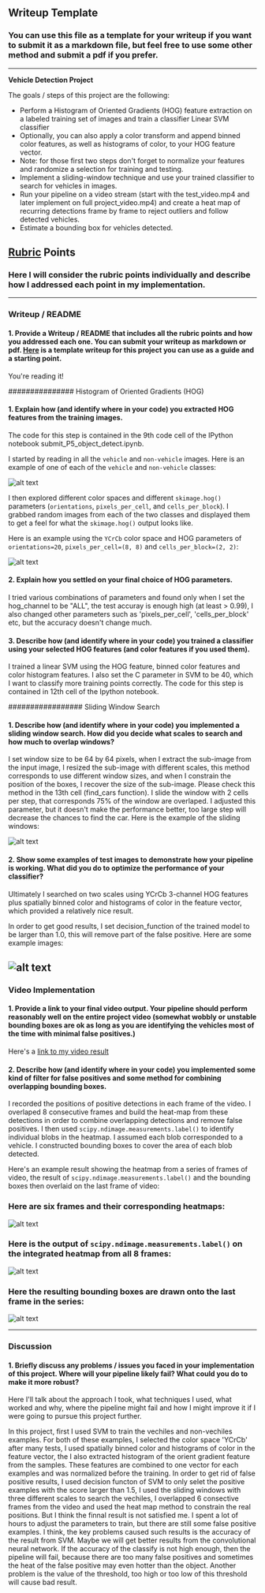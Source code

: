 ## Writeup Template
### You can use this file as a template for your writeup if you want to submit it as a markdown file, but feel free to use some other method and submit a pdf if you prefer.

---

**Vehicle Detection Project**

The goals / steps of this project are the following:

* Perform a Histogram of Oriented Gradients (HOG) feature extraction on a labeled training set of images and train a classifier Linear SVM classifier
* Optionally, you can also apply a color transform and append binned color features, as well as histograms of color, to your HOG feature vector. 
* Note: for those first two steps don't forget to normalize your features and randomize a selection for training and testing.
* Implement a sliding-window technique and use your trained classifier to search for vehicles in images.
* Run your pipeline on a video stream (start with the test_video.mp4 and later implement on full project_video.mp4) and create a heat map of recurring detections frame by frame to reject outliers and follow detected vehicles.
* Estimate a bounding box for vehicles detected.

[//]: # (Image References)
[image1]: ./my_mexamples/car_not_car.png
[image2]: ./my_examples/HOG_example.jpg
[image3]: ./my_examples/sliding_windows.jpg
[image4]: ./my_examples/sliding_window.jpg
[image5]: ./my_examples/bboxes_and_heat.png
[image6]: ./my_examples/labels_map.png
[image7]: ./my_examples/output_bboxes.png
[video1]: ./output_project_video.mp4

## [Rubric](https://review.udacity.com/#!/rubrics/513/view) Points
### Here I will consider the rubric points individually and describe how I addressed each point in my implementation.  

---
### Writeup / README

#### 1. Provide a Writeup / README that includes all the rubric points and how you addressed each one.  You can submit your writeup as markdown or pdf.  [Here](https://github.com/udacity/CarND-Vehicle-Detection/blob/master/writeup_template.md) is a template writeup for this project you can use as a guide and a starting point.  

You're reading it!

############### Histogram of Oriented Gradients (HOG)

#### 1. Explain how (and identify where in your code) you extracted HOG features from the training images.

The code for this step is contained in the 9th code cell of the IPython notebook submit_P5_object_detect.ipynb.  

I started by reading in all the `vehicle` and `non-vehicle` images.  Here is an example of one of each of the `vehicle` and `non-vehicle` classes:

![alt text][image1]

I then explored different color spaces and different `skimage.hog()` parameters (`orientations`, `pixels_per_cell`, and `cells_per_block`).  I grabbed random images from each of the two classes and displayed them to get a feel for what the `skimage.hog()` output looks like.

Here is an example using the `YCrCb` color space and HOG parameters of `orientations=20`, `pixels_per_cell=(8, 8)` and `cells_per_block=(2, 2)`:


![alt text][image2]

#### 2. Explain how you settled on your final choice of HOG parameters.

I tried various combinations of parameters and found only when I set the hog_channel to be "ALL", the test accuray is enough high (at least > 0.99), I also changed other
parameters such as 'pixels_per_cell', 'cells_per_block' etc, but the accuracy doesn't change much.

#### 3. Describe how (and identify where in your code) you trained a classifier using your selected HOG features (and color features if you used them).

I trained a linear SVM using the HOG feature, binned color features and color histogram features. I also set the C parameter in SVM to be 40, 
which I want to classify more training points correctly. The code for this step is contained in 12th cell of the Ipython notebook.

################# Sliding Window Search

#### 1. Describe how (and identify where in your code) you implemented a sliding window search.  How did you decide what scales to search and how much to overlap windows?


I set window size to be 64 by 64 pixels, when I extract the sub-image from the input image, I resized the sub-image with different scales, this method corresponds to use
different window sizes, and when I constrain the position of the boxes, I recover the size of the sub-image. Please check this method in the 13th cell (find_cars function).
I slide the window with 2 cells per step, that corresponds 75% of the window are overlaped. I adjusted this parameter, but it doesn't make the performance better, too large
step will decrease the chances to find the car. Here is the example of the sliding windows:

![alt text][image3]

#### 2. Show some examples of test images to demonstrate how your pipeline is working.  What did you do to optimize the performance of your classifier?

Ultimately I searched on two scales using YCrCb 3-channel HOG features plus spatially binned color and histograms of color in the feature vector, which 
provided a relatively nice result.  

In order to get good results, I set decision_function of the trained model to be larger than 1.0, this will remove part of the false positive.
Here are some example images:

![alt text][image4]
---

### Video Implementation

#### 1. Provide a link to your final video output.  Your pipeline should perform reasonably well on the entire project video (somewhat wobbly or unstable bounding boxes are ok as long as you are identifying the vehicles most of the time with minimal false positives.)
Here's a [link to my video result](./project_video_output.mp4)


#### 2. Describe how (and identify where in your code) you implemented some kind of filter for false positives and some method for combining overlapping bounding boxes.

I recorded the positions of positive detections in each frame of the video. I overlaped 8 consecutive frames and build the heat-map from these detections in order to combine
overlapping detections and remove false positives. I then used `scipy.ndimage.measurements.label()` to identify individual blobs in the heatmap.  I  assumed each blob corresponded to a vehicle.  I constructed bounding boxes to cover the area of each blob detected.  

Here's an example result showing the heatmap from a series of frames of video, the result of `scipy.ndimage.measurements.label()` and the bounding boxes then overlaid on the last frame of video:

### Here are six frames and their corresponding heatmaps:

![alt text][image5]

### Here is the output of `scipy.ndimage.measurements.label()` on the integrated heatmap from all 8 frames:
![alt text][image6]

### Here the resulting bounding boxes are drawn onto the last frame in the series:
![alt text][image7]



---

### Discussion

#### 1. Briefly discuss any problems / issues you faced in your implementation of this project.  Where will your pipeline likely fail?  What could you do to make it more robust?

Here I'll talk about the approach I took, what techniques I used, what worked and why, where the pipeline might fail and how I might improve it if I were going to pursue this project further.  


In this project, first I used SVM to train the vechiles and non-vechiles examples. For both of these examples, I selected the color space 'YCrCb' after many tests, I used spatially binned color and histograms of color in the feature vector, the I also extracted histogram of the orient gradient feature from the samples. These features are combined to one vector for
each examples and was normalized before the training. In order to get rid of false positive results, I used decision functon of SVM to only selet the positive examples 
with the score larger than 1.5, I used the sliding windows with three different scales to search the vechiles, I overlapped 6 consective frames from the video and used the 
heat map method to constrain the real positions. But I think the finnal result is not satisfied me. I spent a lot of hours to adjust the parameters to train, but there are
still some false positive examples. I think, the key problems caused such results is the accuracy of the result from SVM. Maybe we will get better results from the convolutional neural network. If the accuracy of the classify is not high enough, then the pipeline will fail, because there are too many false positives and sometimes the heat of the false positive may even hotter than the object. Another problem is the value of the threshold, too high or too low of this threshold will cause bad result.


